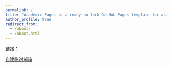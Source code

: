 ```yaml
---
permalink: /
title: "Academic Pages is a ready-to-fork GitHub Pages template for academic personal websites"
author_profile: true
redirect_from: 
  - /about/
  - /about.html
---
```


链接：

[自建临时邮箱](https://cloud-mail.xiaohuihuib.dpdns.org)
